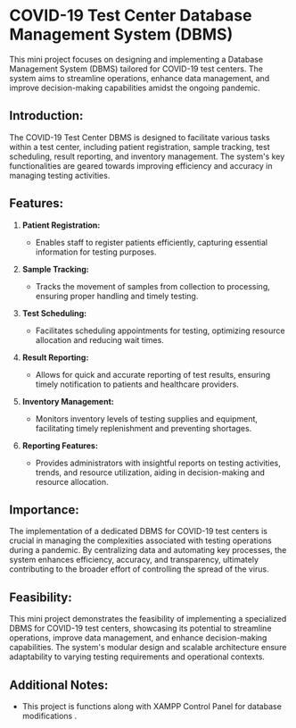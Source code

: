 # COVID-19 Test Center Database Management System (DBMS)

This mini project focuses on designing and implementing a Database Management System (DBMS) tailored for COVID-19 test centers. The system aims to streamline operations, enhance data management, and improve decision-making capabilities amidst the ongoing pandemic.

## Introduction:

The COVID-19 Test Center DBMS is designed to facilitate various tasks within a test center, including patient registration, sample tracking, test scheduling, result reporting, and inventory management. The system's key functionalities are geared towards improving efficiency and accuracy in managing testing activities.

## Features:

1. **Patient Registration:**
    - Enables staff to register patients efficiently, capturing essential information for testing purposes.

2. **Sample Tracking:**
    - Tracks the movement of samples from collection to processing, ensuring proper handling and timely testing.

3. **Test Scheduling:**
    - Facilitates scheduling appointments for testing, optimizing resource allocation and reducing wait times.

4. **Result Reporting:**
    - Allows for quick and accurate reporting of test results, ensuring timely notification to patients and healthcare providers.

5. **Inventory Management:**
    - Monitors inventory levels of testing supplies and equipment, facilitating timely replenishment and preventing shortages.

6. **Reporting Features:**
    - Provides administrators with insightful reports on testing activities, trends, and resource utilization, aiding in decision-making and resource allocation.

## Importance:

The implementation of a dedicated DBMS for COVID-19 test centers is crucial in managing the complexities associated with testing operations during a pandemic. By centralizing data and automating key processes, the system enhances efficiency, accuracy, and transparency, ultimately contributing to the broader effort of controlling the spread of the virus.

## Feasibility:

This mini project demonstrates the feasibility of implementing a specialized DBMS for COVID-19 test centers, showcasing its potential to streamline operations, improve data management, and enhance decision-making capabilities. The system's modular design and scalable architecture ensure adaptability to varying testing requirements and operational contexts.

## Additional Notes:

- This project is functions along with XAMPP Control Panel for database modifications .

